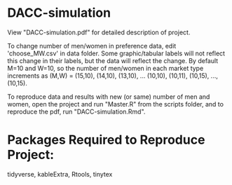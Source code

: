 # DACC-simulation
View "DACC-simulation.pdf" for detailed description of project.

To change number of men/women in preference data, edit 'choose_MW.csv' in data folder. Some graphic/tabular labels will not reflect 
this change in their labels, but the data will reflect the change. By default M=10 and W=10, so the number of men/women in each market type increments as (M,W) = (15,10), (14,10), (13,10), ... (10,10), (10,11), (10,15), ..., (10,15).

To reproduce data and results with new (or same) number of men and women, open the project and run "Master.R" from the scripts folder, 
and to reproduce the pdf, run "DACC-simulation.Rmd".

# Packages Required to Reproduce Project:
tidyverse, kableExtra, Rtools, tinytex
